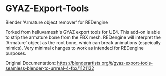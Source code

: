# GYAZ-Export-Tools
Blender 'Armature object remover' for REDengine

Forked from helluvamesh's GYAZ export tools for UE4. This add-on is able to strip the armature bone from the FBX mesh. REDengine will interpret the 'Armature' object as the root bone, which can break animations (espeically mimics). Very minimal changes to work as intended for REDengine purposes.

Original Documentation: https://blenderartists.org/t/gyaz-export-tools-seamless-blender-to-unreal-4-fbx/1121132
